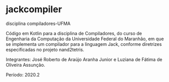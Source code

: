 # jackcompiler
disciplina compiladores-UFMA

Código em Kotlin para a disciplina de Compiladores, do curso de Engenharia da Computação da Universidade Federal do Maranhão, em que se implementa um compilador para a linguagem Jack, conforme diretrizes especificadas no projeto nand2tetris.

Integrantes: José Roberto de Araújo Aranha Junior e Luziana de Fátima de Oliveira Assunção.

Período: 2020.2

